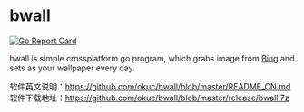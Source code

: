 # bwall
[![Go Report Card](https://goreportcard.com/badge/github.com/chkhetiani/bwall)](https://goreportcard.com/report/github.com/chkhetiani/bwall)  

bwall is simple crossplatform go program, which grabs image from [Bing](https://www.bing.com/) and sets as your wallpaper every day.

软件英文说明：https://github.com/okuc/bwall/blob/master/README_CN.md
软件下载地址：https://github.com/okuc/bwall/blob/master/release/bwall.7z